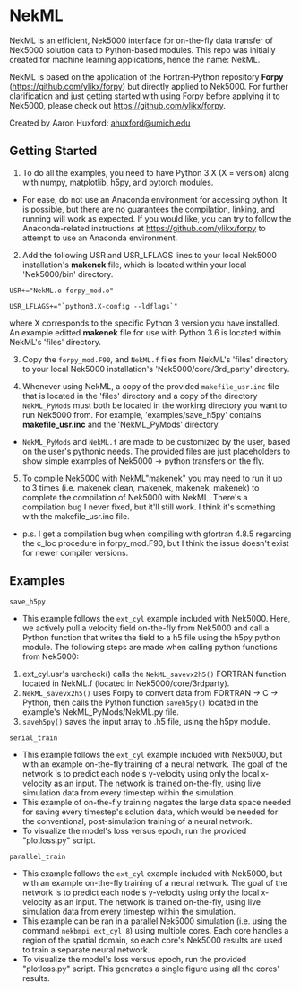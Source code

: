# NekML

NekML is an efficient, Nek5000 interface for on-the-fly data transfer of Nek5000 solution data to Python-based modules. This repo was initially created for machine learning applications, hence the name: NekML. 

NekML is based on the application of the Fortran-Python repository **Forpy** (https://github.com/ylikx/forpy) but directly applied to Nek5000. For further clarification and just getting started with using Forpy before applying it to Nek5000, please check out https://github.com/ylikx/forpy.

Created by Aaron Huxford: ahuxford@umich.edu

## Getting Started

1. To do all the examples, you need to have Python 3.X (X = version) along with numpy, matplotlib, h5py, and pytorch modules. 
- For ease, do not use an Anaconda environment for accessing python. It is possible, but there are no guarantees the compilation, linking, and running will work as expected. If you would like, you can try to follow the Anaconda-related instructions at https://github.com/ylikx/forpy to attempt to use an Anaconda environment.

2. Add the following USR and USR_LFLAGS lines to your local Nek5000 installation's **makenek** file, which is located within your local 'Nek5000/bin' directory.
```
USR+="NekML.o forpy_mod.o"

USR_LFLAGS+="`python3.X-config --ldflags`"
```
where X corresponds to the specific Python 3 version you have installed. An example editted **makenek** file for use with Python 3.6 is located within NekML's 'files' directory.

3. Copy the `forpy_mod.F90`, and `NekML.f` files from NekML's 'files' directory to your local Nek5000 installation's 'Nek5000/core/3rd_party' directory.

4. Whenever using NekML, a copy of the provided `makefile_usr.inc` file that is located in the 'files' directory and a copy of the directory `NekML_PyMods` must both be located in the working directory you want to run Nek5000 from. For example, 'examples/save_h5py' contains **makefile_usr.inc** and the 'NekML_PyMods' directory.

- `NekML_PyMods` and `NekML.f` are made to be customized by the user, based on the user's pythonic needs. The provided files are just placeholders to show simple examples of Nek5000 -> python transfers on the fly.

5. To compile Nek5000 with NekML"makenek" you may need to run it up to 3 times (i.e. makenek clean, makenek, makenek, makenek) to complete the compilation of Nek5000 with NekML. There's a compilation bug I never fixed, but it'll still work. I think it's something with the makefile_usr.inc file.

- p.s. I get a compilation bug when compiling with gfortran 4.8.5 regarding the c_loc procedure in forpy_mod.F90, but I think the issue doesn't exist for newer compiler versions.

## Examples

`save_h5py`
- This example follows the `ext_cyl` example included with Nek5000. Here, we actively pull a velocity field on-the-fly from Nek5000 and call a Python function that writes the field to a h5 file using the h5py python module. The following steps are made when calling python functions from Nek5000:

1) ext_cyl.usr's usrcheck() calls the `NekML_savevx2h5()` FORTRAN function located in NekML.f (located in Nek5000/core/3rdparty).
2) `NekML_savevx2h5()` uses Forpy to convert data from FORTRAN -> C -> Python, then calls the Python function `saveh5py()` located in the example's NekML_PyMods/NekML.py file.
3) `saveh5py()` saves the input array to .h5 file, using the h5py module.

`serial_train`
- This example follows the `ext_cyl` example included with Nek5000, but with an example on-the-fly training of a neural network. The goal of the network is to predict each node's y-velocity using only the local x-velocity as an input. The network is trained on-the-fly, using live simulation data from every timestep within the simulation.
- This example of on-the-fly training negates the large data space needed for saving every timestep's solution data, which would be needed for the conventional, post-simulation training of a neural network. 
- To visualize the model's loss versus epoch, run the provided "plotloss.py" script.

`parallel_train`
- This example follows the `ext_cyl` example included with Nek5000, but with an example on-the-fly training of a neural network. The goal of the network is to predict each node's y-velocity using only the local x-velocity as an input. The network is trained on-the-fly, using live simulation data from every timestep within the simulation.
- This example can be ran in a parallel Nek5000 simulation (i.e. using the command `nekbmpi ext_cyl 8`) using multiple cores. Each core handles a region of the spatial domain, so each core's Nek5000 results are used to train a separate neural network.
- To visualize the model's loss versus epoch, run the provided "plotloss.py" script. This generates a single figure using all the cores' results.
